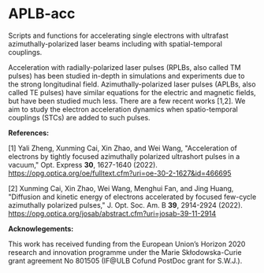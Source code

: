 # APLB-acc
Scripts and functions for accelerating single electrons with ultrafast azimuthally-polarized laser beams including with spatial-temporal couplings. 

Acceleration with radially-polarized laser pulses (RPLBs, also called TM pulses) has been studied in-depth in simulations and experiments due to the strong longitudinal field. Azimuthally-polarized laser pulses (APLBs, also called TE pulses) have similar equations for the electric and magnetic fields, but have been studied much less. There are a few recent works [1,2]. We aim to study the electron acceleration dynamics when spatio-temporal couplings (STCs) are added to such pulses.

<b>References:</b>

[1] Yali Zheng, Xunming Cai, Xin Zhao, and Wei Wang, "Acceleration of electrons by tightly focused azimuthally polarized ultrashort pulses in a vacuum," Opt. Express <b>30</b>, 1627-1640 (2022). https://opg.optica.org/oe/fulltext.cfm?uri=oe-30-2-1627&id=466695

[2] Xunming Cai, Xin Zhao, Wei Wang, Menghui Fan, and Jing Huang, "Diffusion and kinetic energy of electrons accelerated by focused few-cycle azimuthally polarized pulses," J. Opt. Soc. Am. B <b>39</b>, 2914-2924 (2022). https://opg.optica.org/josab/abstract.cfm?uri=josab-39-11-2914

<b>Acknowlegements:</b>

This work has received funding from the European Union’s Horizon 2020 research and innovation programme under the Marie Skłodowska-Curie grant agreement No 801505 (IF@ULB Cofund PostDoc grant for S.W.J.).
